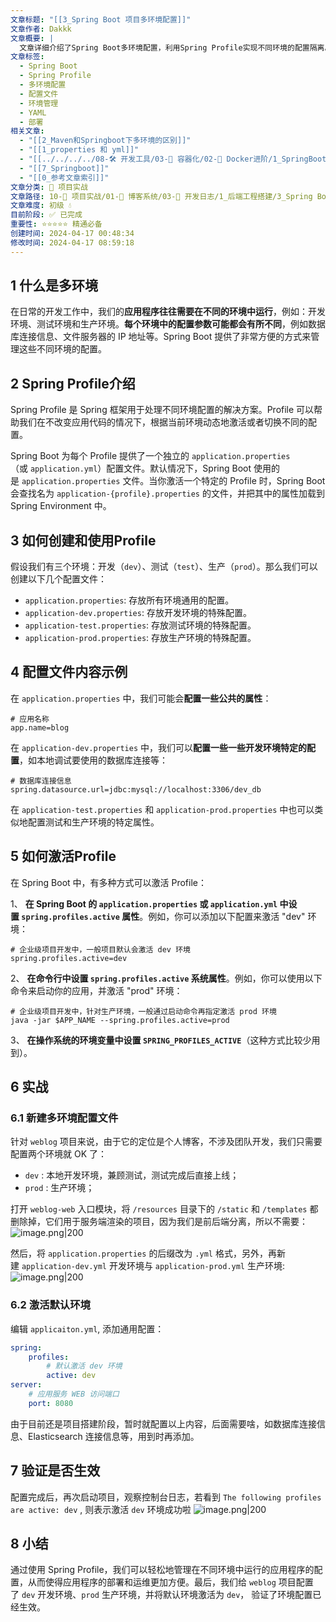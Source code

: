```yaml
---
文章标题: "[[3_Spring Boot 项目多环境配置]]"
文章作者: Dakkk
文章概要: |
  文章详细介绍了Spring Boot多环境配置，利用Spring Profile实现不同环境的配置隔离。通过`application-{profile}.yml`文件管理差异化配置，讲解了`spring.profiles.active`属性、命令行等多种激活方式。提供了实战示例与验证，帮助开发者高效管理应用部署。
文章标签:
  - Spring Boot
  - Spring Profile
  - 多环境配置
  - 配置文件
  - 环境管理
  - YAML
  - 部署
相关文章:
  - "[[2_Maven和Springboot下多环境的区别]]"
  - "[[1_properties 和 yml]]"
  - "[[../../../../08-🛠️ 开发工具/03-🐋 容器化/02-🚀 Docker进阶/1_SpringBoot项目部署（Docker）]]"
  - "[[7_Springboot]]"
  - "[[0_参考文章索引]]"
文章分类: 🚀 项目实战
文章路径: 10-🚀 项目实战/01-📝 博客系统/03-📝 开发日志/1_后端工程搭建/3_Spring Boot 项目多环境配置.md
文章难度: 初级 💧
目前阶段: ✅ 已完成
重要性: ⭐⭐⭐⭐⭐ 精通必备
创建时间: 2024-04-17 00:48:34
修改时间: 2024-04-17 08:59:18
---
```


## 1 什么是多环境

在日常的开发工作中，我们的**应用程序往往需要在不同的环境中运行**，例如：开发环境、测试环境和生产环境。**每个环境中的配置参数可能都会有所不同**，例如数据库连接信息、文件服务器的 IP 地址等。Spring Boot 提供了非常方便的方式来管理这些不同环境的配置。

## 2 Spring Profile介绍

Spring Profile 是 Spring 框架用于处理不同环境配置的解决方案。Profile 可以帮助我们在不改变应用代码的情况下，根据当前环境动态地激活或者切换不同的配置。

Spring Boot 为每个 Profile 提供了一个独立的 `application.properties`（或 `application.yml`）配置文件。默认情况下，Spring Boot 使用的是 `application.properties` 文件。当你激活一个特定的 Profile 时，Spring Boot 会查找名为 `application-{profile}.properties` 的文件，并把其中的属性加载到 Spring Environment 中。
## 3 如何创建和使用Profile

假设我们有三个环境：开发（`dev`）、测试（`test`）、生产（`prod`）。那么我们可以创建以下几个配置文件：

- `application.properties`: 存放所有环境通用的配置。
- `application-dev.properties`: 存放开发环境的特殊配置。
- `application-test.properties`: 存放测试环境的特殊配置。
- `application-prod.properties`: 存放生产环境的特殊配置。
## 4 配置文件内容示例

在 `application.properties` 中，我们可能会**配置一些公共的属性**：
```properties
# 应用名称
app.name=blog
```

在 `application-dev.properties` 中，我们可以**配置一些一些开发环境特定的配置**，如本地调试要使用的数据库连接等：
```properties
# 数据库连接信息
spring.datasource.url=jdbc:mysql://localhost:3306/dev_db
```

在 `application-test.properties` 和 `application-prod.properties` 中也可以类似地配置测试和生产环境的特定属性。
## 5 如何激活Profile

在 Spring Boot 中，有多种方式可以激活 Profile：

1、 **在 Spring Boot 的 `application.properties` 或 `application.yml` 中设置 `spring.profiles.active` 属性**。例如，你可以添加以下配置来激活 "dev" 环境：
```properties
# 企业级项目开发中，一般项目默认会激活 dev 环境
spring.profiles.active=dev
```

2、 **在命令行中设置 `spring.profiles.active` 系统属性**。例如，你可以使用以下命令来启动你的应用，并激活 "prod" 环境：
```shell
# 企业级项目开发中，针对生产环境，一般通过启动命令再指定激活 prod 环境
java -jar $APP_NAME --spring.profiles.active=prod
```

 3、 **在操作系统的环境变量中设置 `SPRING_PROFILES_ACTIVE`**（这种方式比较少用到）。
## 6 实战

### 6.1 新建多环境配置文件

针对 `weblog` 项目来说，由于它的定位是个人博客，不涉及团队开发，我们只需要配置两个环境就 OK 了：

- `dev` : 本地开发环境，兼顾测试，测试完成后直接上线；
- `prod` : 生产环境；

打开 `weblog-web` 入口模块，将 `/resources` 目录下的 `/static` 和 `/templates` 都删除掉，它们用于服务端渲染的项目，因为我们是前后端分离，所以不需要：
![image.png|200](https://my-obsidian-image.oss-cn-guangzhou.aliyuncs.com/2024/04/311652e68a0c70714bd94a9594808b5b.png)

然后，将 `application.properties` 的后缀改为 `.yml` 格式，另外，再新建 `application-dev.yml` 开发环境与 `application-prod.yml` 生产环境:
![image.png|200](https://my-obsidian-image.oss-cn-guangzhou.aliyuncs.com/2024/04/a3b4aea8bfb760fff99e11061fea1167.png)
### 6.2 激活默认环境

编辑 `applicaiton.yml`, 添加通用配置：
```yml
spring:  
    profiles:  
        # 默认激活 dev 环境  
        active: dev  
server:  
    # 应用服务 WEB 访问端口  
    port: 8080
```

由于目前还是项目搭建阶段，暂时就配置以上内容，后面需要啥，如数据库连接信息、Elasticsearch 连接信息等，用到时再添加。

## 7 验证是否生效

配置完成后，再次启动项目，观察控制台日志，若看到 `The following profiles are active: dev` , 则表示激活 `dev` 环境成功啦
![image.png|200](https://my-obsidian-image.oss-cn-guangzhou.aliyuncs.com/2024/04/1214acd9b5d3cb856980384fe2dc820a.png)
## 8 小结

通过使用 Spring Profile，我们可以轻松地管理在不同环境中运行的应用程序的配置，从而使得应用程序的部署和运维更加方便。最后，我们给 `weblog` 项目配置了 `dev` 开发环境、`prod` 生产环境，并将默认环境激活为 `dev`， 验证了环境配置已经生效。